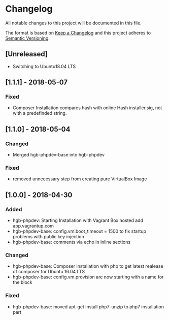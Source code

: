 # Changelog
All notable changes to this project will be documented in this file.

The format is based on [Keep a Changelog](http://keepachangelog.com/en/1.0.0/)
and this project adheres to [Semantic Versioning](http://semver.org/spec/v2.0.0.html).

## [Unreleased]
- Switching to Ubuntu18.04 LTS

## [1.1.1] - 2018-05-07
### Fixed
- Composer Installation compares hash with online Hash installer.sig, not with a predefinded string.

## [1.1.0] - 2018-05-04
### Changed
- Merged hgb-phpdev-base into hgb-phpdev
### Fixed
- removed unnecessary step from creating pure VirtualBox Image


## [1.0.0] - 2018-04-30
### Added
- hgb-phpdev: Starting Installation with Vagrant Box hosted add app.vagrantup.com
- hgb-phpdev-base: config.vm.boot_timeout = 1500 to fix startup problems with public key injection
- hgb-phpdev-base: comments via echo in inline sections
### Changed
- hgb-phpdev-base: Composer installation with php to get latest realease of composer for Ubuntu 16.04 LTS
- hgb-phpdev-base: config.vm.provision are now starting with a name for the block
### Fixed
- hgb-phpdev-base: moved apt-get install php7-unzip to php7 installation part
